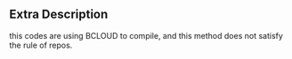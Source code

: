 ## Extra Description
this codes are using BCLOUD to compile, and this method does not satisfy the rule of repos.


